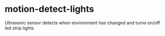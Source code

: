 # motion-detect-lights
Ultrasonic sensor detects when environment has changed and turns on/off led strip lights
